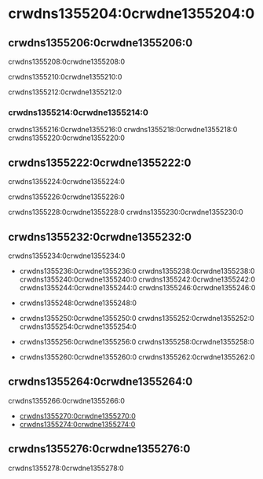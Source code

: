 # crwdns1355204:0crwdne1355204:0

## crwdns1355206:0crwdne1355206:0

crwdns1355208:0crwdne1355208:0

crwdns1355210:0crwdne1355210:0

crwdns1355212:0crwdne1355212:0

### crwdns1355214:0crwdne1355214:0

crwdns1355216:0crwdne1355216:0  crwdns1355218:0crwdne1355218:0 crwdns1355220:0crwdne1355220:0

## crwdns1355222:0crwdne1355222:0

crwdns1355224:0crwdne1355224:0

crwdns1355226:0crwdne1355226:0

crwdns1355228:0crwdne1355228:0 crwdns1355230:0crwdne1355230:0

## crwdns1355232:0crwdne1355232:0

crwdns1355234:0crwdne1355234:0

* crwdns1355236:0crwdne1355236:0 crwdns1355238:0crwdne1355238:0 crwdns1355240:0crwdne1355240:0 crwdns1355242:0crwdne1355242:0 crwdns1355244:0crwdne1355244:0 crwdns1355246:0crwdne1355246:0

* crwdns1355248:0crwdne1355248:0

* crwdns1355250:0crwdne1355250:0 crwdns1355252:0crwdne1355252:0 crwdns1355254:0crwdne1355254:0

* crwdns1355256:0crwdne1355256:0 crwdns1355258:0crwdne1355258:0

* crwdns1355260:0crwdne1355260:0 crwdns1355262:0crwdne1355262:0

## crwdns1355264:0crwdne1355264:0

crwdns1355266:0crwdne1355266:0

* [crwdns1355270:0crwdne1355270:0](crwdns1355268:0crwdne1355268:0)
* [crwdns1355274:0crwdne1355274:0](crwdns1355272:0crwdne1355272:0)

## crwdns1355276:0crwdne1355276:0

crwdns1355278:0crwdne1355278:0
